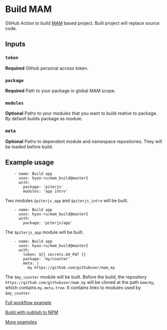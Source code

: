 # Build MAM

GitHub Action to build [MAM](https://github.com/eigenmethod/mam) based project. Built project will replace source code.

## Inputs

### `token`

**Required** Github personal access token.

### `package`

**Required** Path to your package in global MAM scope.

### `modules`

**Optional** Paths to your modules that you want to build reative to package. By default builds package as module.

### `meta`

**Optional** Paths to dependent module and namespace repositories. They will be loaded before build.

## Example usage

```
    - name: Build app
      uses: hyoo-ru/mam_build@master2
      with:
        package: 'piterjs'
        modules: 'app intro'
```
Two modules `$piterjs_app` and `$piterjs_intro` will be built.

```
    - name: Build app
      uses: hyoo-ru/mam_build@master2
      with:
        package: 'piterjs/app'
```
The `$piterjs_app` module will be built.

```
    - name: Build app
      uses: hyoo-ru/mam_build@master2
      with:
        token: ${{ secrets.GH_PAT }}
        package: 'my/counter'
        meta: |
          my https://github.com/githubuser/mam_my
```
The `$my_counter` module will be built. Before the build, the repository `https://github.com/githubuser/mam_my` will be cloned at the path `mam/my`, which contains `my.meta.tree`. It contains links to modules used by `$my_counter`.

[Full workflow example](https://github.com/hyoo-ru/portal.hyoo.ru/blob/master/.github/workflows/deploy.yml)

[Build with publish to NPM](https://github.com/hyoo-ru/mam_mol/blob/master/.github/workflows/mol_wire_lib.yml)

[More examples](https://github.com/hyoo-ru/mam_mol/tree/master/.github/workflows)
